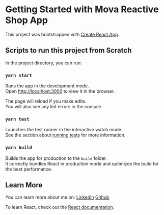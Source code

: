 # Getting Started with Mova Reactive Shop App

This project was bootstrapped with [Create React App](https://github.com/facebook/create-react-app).

## Scripts to run this project from Scratch

In the project directory, you can run:

### `yarn start`

Runs the app in the development mode.\
Open [http://localhost:3000](http://localhost:3000) to view it in the browser.

The page will reload if you make edits.\
You will also see any lint errors in the console.

### `yarn test`

Launches the test runner in the interactive watch mode.\
See the section about [running tests](https://facebook.github.io/create-react-app/docs/running-tests) for more information.

### `yarn build`

Builds the app for production to the `build` folder.\
It correctly bundles React in production mode and optimizes the build for the best performance.

## Learn More

You can learn more about me on:
[LinkedIn](https://www.linkedin.com/in/klevis-xhyra/)
[Github](https://github.com/kleviss)


To learn React, check out the [React documentation](https://reactjs.org/).